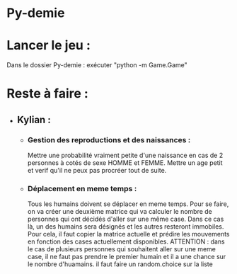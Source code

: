 # Py-demie

# Lancer le jeu :
Dans le dossier Py-demie : exécuter "python -m Game.Game"


# Reste à faire :
- ## Kylian : 
    - ### Gestion des reproductions et des naissances :
        Mettre une probabilité vraiment petite d'une naissance en cas de 2 personnes à cotés de sexe HOMME et FEMME.
        Mettre un age petit et verif qu'il ne peux pas procréer tout de suite.
    - ### Déplacement en meme temps :
        Tous les humains doivent se déplacer en meme temps.
        Pour se faire, on va créer une deuxième matrice qui va calculer le nombre de personnes qui ont décidés d'aller sur une même case.
        Dans ce cas là, un des humains sera désignés et les autres resteront immobiles. 
        Pour cela, il faut copier la matrice actuelle et prédire les mouvements en fonction des cases actuellement disponibles.
        ATTENTION : dans le cas de plusieurs personnes qui souhaitent aller sur une meme case, il ne faut pas prendre le premier humain et il a une chance sur le nombre d'huamains. il faut faire un random.choice sur la liste

